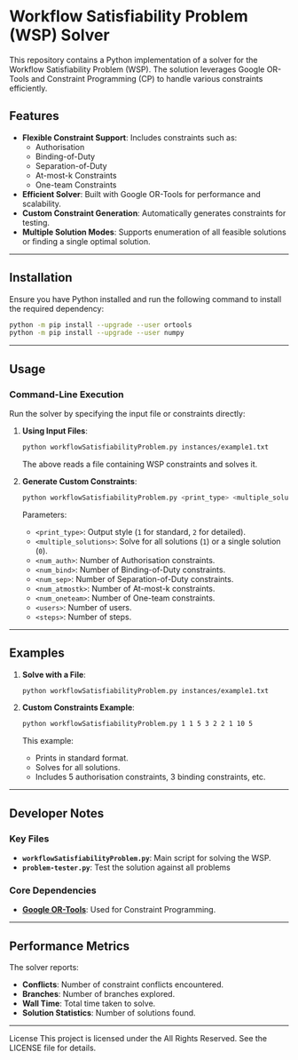 # Workflow Satisfiability Problem (WSP) Solver

This repository contains a Python implementation of a solver for the Workflow Satisfiability Problem (WSP). The solution leverages Google OR-Tools and Constraint Programming (CP) to handle various constraints efficiently.

## Features

- **Flexible Constraint Support**: Includes constraints such as:
  - Authorisation
  - Binding-of-Duty
  - Separation-of-Duty
  - At-most-k Constraints
  - One-team Constraints
- **Efficient Solver**: Built with Google OR-Tools for performance and scalability.
- **Custom Constraint Generation**: Automatically generates constraints for testing.
- **Multiple Solution Modes**: Supports enumeration of all feasible solutions or finding a single optimal solution.

---

## Installation

Ensure you have Python installed and run the following command to install the required dependency:

```bash
python -m pip install --upgrade --user ortools
python -m pip install --upgrade --user numpy
```

---

## Usage

### Command-Line Execution

Run the solver by specifying the input file or constraints directly:

1. **Using Input Files**:

   ```bash
   python workflowSatisfiabilityProblem.py instances/example1.txt
   ```

   The above reads a file containing WSP constraints and solves it.

2. **Generate Custom Constraints**:

   ```bash
   python workflowSatisfiabilityProblem.py <print_type> <multiple_solutions> <num_auth> <num_bind> <num_sep> <num_atmostk> <num_oneteam> <users> <steps>
   ```

   Parameters:
   - `<print_type>`: Output style (`1` for standard, `2` for detailed).
   - `<multiple_solutions>`: Solve for all solutions (`1`) or a single solution (`0`).
   - `<num_auth>`: Number of Authorisation constraints.
   - `<num_bind>`: Number of Binding-of-Duty constraints.
   - `<num_sep>`: Number of Separation-of-Duty constraints.
   - `<num_atmostk>`: Number of At-most-k constraints.
   - `<num_oneteam>`: Number of One-team constraints.
   - `<users>`: Number of users.
   - `<steps>`: Number of steps.

---

## Examples

1. **Solve with a File**:
   ```bash
   python workflowSatisfiabilityProblem.py instances/example1.txt
   ```

2. **Custom Constraints Example**:
   ```bash
   python workflowSatisfiabilityProblem.py 1 1 5 3 2 2 1 10 5
   ```

   This example:
   - Prints in standard format.
   - Solves for all solutions.
   - Includes 5 authorisation constraints, 3 binding constraints, etc.

---

## Developer Notes

### Key Files

- **`workflowSatisfiabilityProblem.py`**: Main script for solving the WSP.
- **`problem-tester.py`**: Test the solution against all problems

### Core Dependencies

- **[Google OR-Tools](https://developers.google.com/optimization)**: Used for Constraint Programming.

---

## Performance Metrics

The solver reports:
- **Conflicts**: Number of constraint conflicts encountered.
- **Branches**: Number of branches explored.
- **Wall Time**: Total time taken to solve.
- **Solution Statistics**: Number of solutions found.

---

License
This project is licensed under the All Rights Reserved. See the LICENSE file for details.